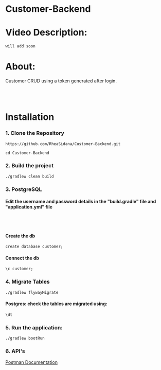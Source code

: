 # Customer-Backend

<h1>Video Description: </h1>

```
will add soon
```

<h1>About: </h1>
<p>
Customer CRUD using a token generated after login.
</p>
<br/><br/>

<h1>Installation</h1>

<h3>1. Clone the Repository</h3>

```
https://github.com/RheaSidana/Customer-Backend.git
```

```
cd Customer-Backend
```

<h3>2. Build the project</h3>

```
./gradlew clean build
```

<h3>3. PostgreSQL </h3>
<h4>Edit the username and password details in the "build.gradle" file and "application.yml" file</h4>
</br></br>
<h4>Create the db</h4>

```
create database customer;
```

<h4>Connect the db</h4>

```
\c customer;
```

<h3>4. Migrate Tables</h3>

```
./gradlew flywayMigrate
```

<h4>Postgres: check the tables are migrated using: </h4>

```
\dt
```

<h3>5. Run the application: </h3>

```
./gradlew bootRun
```

<h3>6. API's </h3>
<a href="https://documenter.getpostman.com/view/28378586/2s9YeK3Vc7">
Postman Documentation
</a>
